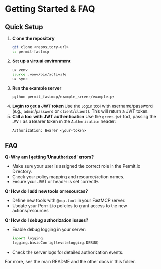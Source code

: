 # Getting Started & FAQ

## Quick Setup

1. **Clone the repository**
   ```bash
   git clone <repository-url>
   cd permit-fastmcp
   ```
2. **Set up a virtual environment**
   ```bash
   uv venv
   source .venv/bin/activate
   uv sync
   ```
3. **Run the example server**
   ```bash
   python permit_fastmcp/example_server/example.py
   ```
4. **Login to get a JWT token**
   Use the `login` tool with username/password (e.g., `admin`/`password` or `client`/`client`). This will return a JWT token.
5. **Call a tool with JWT authentication**
   Use the `greet-jwt` tool, passing the JWT as a Bearer token in the `Authorization` header:
   ```http
   Authorization: Bearer <your-token>
   ```

## FAQ

**Q: Why am I getting 'Unauthorized' errors?**
- Make sure your user is assigned the correct role in the Permit.io Directory.
- Check your policy mapping and resource/action names.
- Ensure your JWT or header is set correctly.

**Q: How do I add new tools or resources?**
- Define new tools with `@mcp.tool` in your FastMCP server.
- Update your Permit.io policies to grant access to the new actions/resources.

**Q: How do I debug authorization issues?**
- Enable debug logging in your server:
  ```python
  import logging
  logging.basicConfig(level=logging.DEBUG)
  ```
- Check the server logs for detailed authorization events.

For more, see the main README and the other docs in this folder. 
